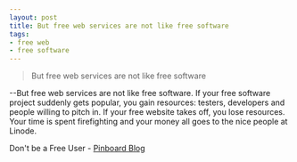 ```yaml
---
layout: post
title: But free web services are not like free software
tags:
- free web
- free software
---
```

> But free web services are not like free software

--But free web services are not like free software. If your free software project suddenly gets popular, you gain resources: testers, developers and people willing to pitch in. If your free website takes off, you lose resources. Your time is spent firefighting and your money all goes to the nice people at Linode. 

Don't be a Free User - [Pinboard
Blog](http://blog.pinboard.in/2011/12/don_t_be_a_free_user/)

